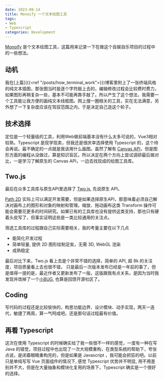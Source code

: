 ```yaml
---
date: 2023-08-14
title: Monoify 一个文本绘图工具
tags: 
- Web
- Typescript
categories: Development
---
```


[Monoify](https://monoify.io) 是个文本绘图工具，这篇用来记录一下在做这个自娱自乐项目的过程中的一些想法。

## 动机

我在[上篇]({{<ref "/posts/how_terminal_work">}})博客里附上了一张终端风格的纯文本插图，那张图当时是逐个字符敲上去的，编辑修改过程会比较费时费力，如果图形再稍复杂一些，基本不可能再靠手敲了。所以产生了这个想法，我需要一个工具能让我方便的画纯文本线框图。网上搜一圈相关的工具，实在无法满意，另外想了一下复杂度应该在驾驭范围之内，于是决定自己造这个轮子。

## 技术选择

定位是一个轻量级的工具，利用Web做前端基本没有什么太多可说的，Vue3相对较熟，Typescript 是现学现卖，但我还是很庆幸选择使用 Typescript 的，这个待会再说。最不确定的一点就是我该用什么画图。虽然了解有 [Canvas API](https://developer.mozilla.org/en-US/docs/Web/API/Canvas_API)，但是图形方面的编程从没做过，算是知识盲区。所以决定在两个方向上尝试调研最后做对比，一是学习了解原生的 Canvas API，一边去找现成的绘图工具库。

## Two.js

最后在众多工具库与原生API里选择了 [Two.js](https://two.js.org/), 先说原生 API。

[Path 2D](https://developer.mozilla.org/en-US/docs/Web/API/Path2D) 实际上可以满足开发需要，但是如果选择原生API，那意味着必须自己解决对画布上的图形和对象的映射和管理。缩放、拖动画布这类 Transform 操作可能会需要花更多的时间研究。如果已有的工具库也没有提供这类支持，那也只有硬着头皮写了，但事实证明这些是一类比较通用的关注点。

筛选工具库的过程跟自己实际需要相关，我的考量主要在以下几点
* 能简化开发过程
* 简单轻量, 提供 2D 图形绘制足矣，无需 3D, WebGL 渲染
* 成熟稳定

最后对比下来，Two.js 看上去是个非常不错的选择，简单的 API, 超 8k 的关注度，项目质量看上去也很不错， 只是最后一次版本发布已经是一年前的事了，但是值得一提的是，最近作者又更新发布了一版，这版跟我有点关系，是因为当时我发现并改掉了一个[小BUG](https://github.com/jonobr1/two.js/pull/706), 也算是回馈开源社区了。

## Coding

写代码的过程还是比较愉快的，构思功能边界、设计模块、动手实现，两天一迭代，敏捷了两周，算一气呵成吧。还是那句话过程最有价值。

## 再看 Typescript

这次在使用 Typescript 的时候确实给了我一些很不一样的感觉，一度有一种在写 Java 的错觉，项目过程中也出现了一次大规模重构，在类型系统的帮助下，夸张点说，是闭着眼睛重构完的，但是如果是 Javascript ，我可能会抓狂的吧。以前只是单纯写写 Vue 页面组件的情况下, 感觉 Typescript 优势并不明显, 用不用差别并不大，但是在大量抽象和模块化复用的场景下，Typescript 确实是一个很好的选择。

